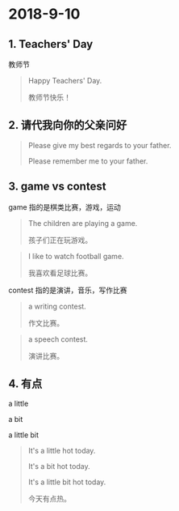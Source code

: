 # 2018-9-10

## 1. Teachers' Day

教师节

> Happy Teachers' Day.
> 
> 教师节快乐！

## 2. 请代我向你的父亲问好

> Please give my best regards to your father.
> 
> Please remember me to your father.

## 3. game vs contest

game 指的是棋类比赛，游戏，运动

> The children are playing a game.
> 
> 孩子们正在玩游戏。

> I like to watch football game.
> 
> 我喜欢看足球比赛。

contest 指的是演讲，音乐，写作比赛

> a writing contest.
> 
> 作文比赛。

> a speech contest.
>
> 演讲比赛。

## 4. 有点

a little

a bit

a little bit

> It's a little hot today.
>
> It's a bit hot today.
>
> It's a little bit hot today.
>
> 今天有点热。